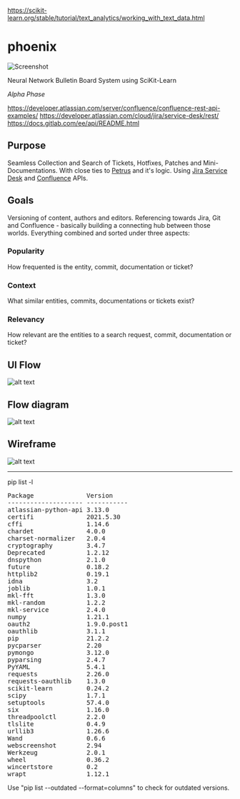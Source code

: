 https://scikit-learn.org/stable/tutorial/text_analytics/working_with_text_data.html

# phoenix

![Screenshot](src/Screenshot.png "Phoenix Screenshot")

Neural Network Bulletin Board System using SciKit-Learn

_Alpha Phase_

https://developer.atlassian.com/server/confluence/confluence-rest-api-examples/
https://developer.atlassian.com/cloud/jira/service-desk/rest/
https://docs.gitlab.com/ee/api/README.html

## Purpose

Seamless Collection and Search of Tickets, Hotfixes, Patches and Mini-Documentations. With close ties to [Petrus](https://github.com/Skadisson/petrus) and it's logic. Using [Jira Service Desk](https://docs.atlassian.com/jira-servicedesk/REST/3.9.1/) and [Confluence](https://docs.atlassian.com/ConfluenceServer/rest/7.0.3/) APIs.

## Goals

Versioning of content, authors and editors. Referencing towards Jira, Git and Confluence - basically building a connecting hub between those worlds. Everything combined and sorted under three aspects: 

### Popularity

How frequented is the entity, commit, documentation or ticket?

### Context 

What similar entities, commits, documentations or tickets exist?

### Relevancy

How relevant are the entities to a search request, commit, documentation or ticket?

## UI Flow

![alt text](src/ui_flow.png "UI Flow")

## Flow diagram

![alt text](src/flow_diagram.png "Flow Diagram")

## Wireframe

![alt text](src/wireframe.png "Wireframe")


___

pip list -l
<pre>
Package              Version
-------------------- -----------
atlassian-python-api 3.13.0
certifi              2021.5.30
cffi                 1.14.6
chardet              4.0.0
charset-normalizer   2.0.4
cryptography         3.4.7
Deprecated           1.2.12
dnspython            2.1.0
future               0.18.2
httplib2             0.19.1
idna                 3.2
joblib               1.0.1
mkl-fft              1.3.0
mkl-random           1.2.2
mkl-service          2.4.0
numpy                1.21.1
oauth2               1.9.0.post1
oauthlib             3.1.1
pip                  21.2.2
pycparser            2.20
pymongo              3.12.0
pyparsing            2.4.7
PyYAML               5.4.1
requests             2.26.0
requests-oauthlib    1.3.0
scikit-learn         0.24.2
scipy                1.7.1
setuptools           57.4.0
six                  1.16.0
threadpoolctl        2.2.0
tlslite              0.4.9
urllib3              1.26.6
Wand                 0.6.6
webscreenshot        2.94
Werkzeug             2.0.1
wheel                0.36.2
wincertstore         0.2
wrapt                1.12.1
</pre>

Use "pip list --outdated --format=columns" to check for outdated versions.

